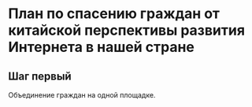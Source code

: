 # План по спасению граждан от китайской перспективы развития Интернета в нашей стране
## Шаг первый
Объединение граждан на одной площадке.
